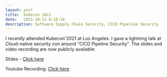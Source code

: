 ```yaml
---
layout: post
title:  Kubecon 2021
date:   2021-10-12 6:10:16
description: Software Supply Chain Security, CICD Pipeline Security
---
```


I recently attended Kubecon'2021 at Los Angeles. I gave a lightning talk at Cloud-native security con around "CICD Pipeline Security". The  slides and video recording  are now publicly available:

Slides - <a href="https://sched.co/mBmw" target="blank">Click here</a> 

Youtube Recording: <a href="https://www.youtube.com/watch?v=cshICut7apQ" target="blank">Click here</a> 